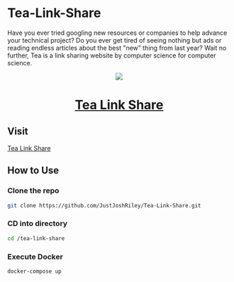 # Tea-Link-Share

Have you ever tried googling new resources or companies to help advance your technical project? 
Do you ever get tired of seeing nothing but ads or reading endless articles about the best "new" thing from last year?
Wait no further, Tea is a link sharing website by computer science for computer science.

<div align="center">
  <a href="https://statuspage.freshping.io/56547-justjoshriley">  
    <img src="https://img.shields.io/website?down_color=red&down_message=offline&up_color=green&up_message=online&url=http://tea-link-share.dev.justjoshriley.com" />
  </a>
  <a href="http://tea-link-share.dev.justjoshriley.com"> 
    <h1>Tea Link Share</h1>
  </a>
</div>

## Visit

[Tea Link Share](http://tea-link-share.dev.justjoshriley.com)

## How to Use

### Clone the repo

```bash
git clone https://github.com/JustJoshRiley/Tea-Link-Share.git
```

### CD into directory

```bash
cd /tea-link-share
```

### Execute Docker

```bash
docker-compose up
```

